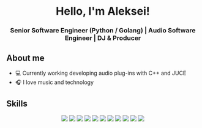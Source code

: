 <h1 align="center"> Hello, I'm Aleksei! </h1>
<h3 align="center"> Senior Software Engineer (Python / Golang) | Audio Software Engineer | DJ & Producer </h3>

<h2>About me</h2>
<ul>
    <li> 💻 Currently working developing audio plug-ins with C++ and JUCE </li>
    <li> 🎧 I love music and technology </li>
</ul>

<h2> Skills </h2>
<div align="center">

<!-- Python -->
<img src="https://img.shields.io/badge/Python-black?style=for-the-badge&logo=python&logoColor=white&color=grey">
<!-- Golang -->
<img src="https://img.shields.io/badge/Golang-black?style=for-the-badge&logo=go&logoColor=white&color=grey">
<!-- NodeJS -->
<img src="https://img.shields.io/badge/NodeJS-black?style=for-the-badge&logo=node.js&logoColor=white&color=grey">
<!-- Typescript -->
<img src="https://img.shields.io/badge/Typescript-black?style=for-the-badge&logo=typescript&logoColor=white&color=grey">
<!-- MongoDB -->
<img src="https://img.shields.io/badge/MongoDB-black?style=for-the-badge&logo=mongodb&logoColor=white&color=grey">
<!-- PostgreSQL -->
<img src="https://img.shields.io/badge/PostgreSQL-black?style=for-the-badge&logo=postgresql&logoColor=white&color=grey">
<!-- ArangoDB -->
<img src="https://img.shields.io/badge/ArangoDB-black?style=for-the-badge&logo=arangodb&logoColor=white&color=grey">
<!-- React JS -->
<img src="https://img.shields.io/badge/ReactJS-Black?style=for-the-badge&logo=react&logoColor=white&color=grey">
<!-- Redis -->
<img src="https://img.shields.io/badge/Redis-black?style=for-the-badge&logo=redis&logoColor=white&color=grey">
<!-- FastAPI -->
<img src="https://img.shields.io/badge/FastAPI-black?style=for-the-badge&logo=fastapi&logoColor=white&color=grey">
<!-- Ray -->
<img src="https://img.shields.io/badge/Ray-black?style=for-the-badge&logo=ray&logoColor=white&color=grey">
</div>